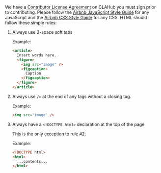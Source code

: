 We have a [Contributor License Agreement](https://www.clahub.com/agreements/SignumCollective/signum-workshop-client) on CLAHub you must sign prior to contributing. Please follow the [Airbnb JavaScript Style Guide](https://github.com/airbnb/javascript) for any JavaScript and the [Airbnb CSS Style Guide](https://github.com/airbnb/css) for any CSS. HTML should follow these simple rules:

1.  Always use 2-space soft tabs

     Example:

    ```html
    <article>
      Insert words here.
      <figure>
        <img src="image" />
        <figcaption>
          Caption
        </figcaption>
      </figure>
    </article>
    ```

2.  Always use `/>` at the end of any tags without a closing tag.

    Example:

    ```html
    <img src="image" />
    ```

3.  Always have a `<!DOCTYPE html>` declaration at the top of the page.

    This is the only exception to rule #2.

    Example:

    ```html
    <!DOCTYPE html>
    <html>
      ...contents...
    </html>
    ```
